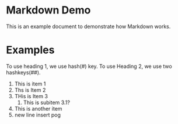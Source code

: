 # Markdown Demo
This is an example document to demonstrate how Markdown works.


# Examples
To use heading 1, we use hash(#) key.
To use Heading 2, we use two hashkeys(##).

1. This is item 1
2. Ths is Item 2
3. THis is Item 3
    1. This is subitem 3.1?
4. This is another item
5. new line insert pog
    
